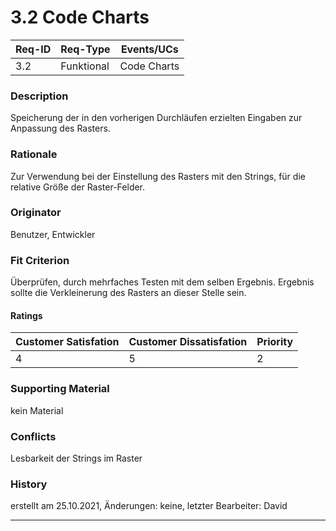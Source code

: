 # 3.2 Code Charts

| Req-ID |  Req-Type  | Events/UCs  |
|--------|------------|-------------|
| 3.2    | Funktional | Code Charts |

### Description
Speicherung der in den vorherigen Durchläufen erzielten Eingaben
zur Anpassung des Rasters.

### Rationale
Zur Verwendung bei der Einstellung des Rasters mit den Strings,
für die relative Größe der Raster-Felder.

### Originator
Benutzer, Entwickler

### Fit Criterion
Überprüfen, durch mehrfaches Testen mit dem selben Ergebnis.
Ergebnis sollte die Verkleinerung des Rasters an dieser Stelle sein.

#### Ratings
| Customer Satisfation | Customer Dissatisfation | Priority |
|----------------------|-------------------------|----------|
| 4                    | 5                       | 2        |

### Supporting Material
kein Material

### Conflicts
Lesbarkeit der Strings im Raster

### History
erstellt am 25.10.2021,
Änderungen: keine,
letzter Bearbeiter: David

---
